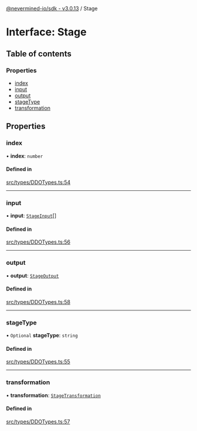 [@nevermined-io/sdk - v3.0.13](../code-reference.md) / Stage

# Interface: Stage

## Table of contents

### Properties

- [index](Stage.md#index)
- [input](Stage.md#input)
- [output](Stage.md#output)
- [stageType](Stage.md#stagetype)
- [transformation](Stage.md#transformation)

## Properties

### index

• **index**: `number`

#### Defined in

[src/types/DDOTypes.ts:54](https://github.com/nevermined-io/sdk-js/blob/0d598e72febf7cfaf48859e35dd566c39e7d5682/src/types/DDOTypes.ts#L54)

---

### input

• **input**: [`StageInput`](StageInput.md)[]

#### Defined in

[src/types/DDOTypes.ts:56](https://github.com/nevermined-io/sdk-js/blob/0d598e72febf7cfaf48859e35dd566c39e7d5682/src/types/DDOTypes.ts#L56)

---

### output

• **output**: [`StageOutput`](StageOutput.md)

#### Defined in

[src/types/DDOTypes.ts:58](https://github.com/nevermined-io/sdk-js/blob/0d598e72febf7cfaf48859e35dd566c39e7d5682/src/types/DDOTypes.ts#L58)

---

### stageType

• `Optional` **stageType**: `string`

#### Defined in

[src/types/DDOTypes.ts:55](https://github.com/nevermined-io/sdk-js/blob/0d598e72febf7cfaf48859e35dd566c39e7d5682/src/types/DDOTypes.ts#L55)

---

### transformation

• **transformation**: [`StageTransformation`](StageTransformation.md)

#### Defined in

[src/types/DDOTypes.ts:57](https://github.com/nevermined-io/sdk-js/blob/0d598e72febf7cfaf48859e35dd566c39e7d5682/src/types/DDOTypes.ts#L57)
